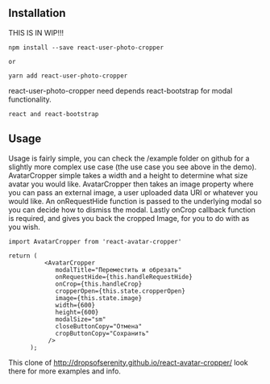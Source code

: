 ## Installation

THIS IS IN WIP!!!

```shell
npm install --save react-user-photo-cropper

or 

yarn add react-user-photo-cropper
```
react-user-photo-cropper need depends react-bootstrap for modal functionality.

```shell
react and react-bootstrap
```

## Usage

Usage is fairly simple, you can check the /example folder on github for a slightly more complex use 
case (the use case you see above in the demo). AvatarCropper simple takes a width and a height to 
determine what size avatar you would like. AvatarCropper then takes an image property where you can 
pass an external image, a user uploaded data URI or whatever you would like. An onRequestHide 
function is passed to the underlying modal so you can decide how to dismiss the modal. Lastly onCrop 
callback function is required, and gives you back the cropped Image, for you to do with as you wish.

```$xslt
import AvatarCropper from 'react-avatar-cropper'

return (
          <AvatarCropper
             modalTitle="Переместить и обрезать"
             onRequestHide={this.handleRequestHide}
             onCrop={this.handleCrop}
             cropperOpen={this.state.cropperOpen}
             image={this.state.image}
             width={600}
             height={600}
             modalSize="sm"
             closeButtonCopy="Отмена"
             cropButtonCopy="Сохранить"
           />
      );
```

This clone of http://dropsofserenity.github.io/react-avatar-cropper/ look there for more examples and info.
